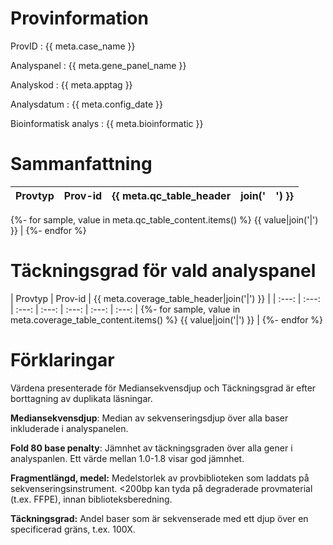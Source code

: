 # Provinformation

ProvID
: {{ meta.case_name }}

Analyspanel
: {{ meta.gene_panel_name }} 

Analyskod
: {{ meta.apptag }} 

Analysdatum
: {{ meta.config_date }}

Bioinformatisk analys
: {{ meta.bioinformatic }}

# Sammanfattning

| Provtyp | Prov-id | {{ meta.qc_table_header|join('|') }} |
| :---: | :---: | :---: | :---: | :---: |
{%- for sample, value in meta.qc_table_content.items() %} 
{{ value|join('|') }} |
{%- endfor %}


# Täckningsgrad för vald analyspanel
| Provtyp | Prov-id | {{ meta.coverage_table_header|join('|') }} |
| :---: | :---: | :---: | :---: | :---: | :---: | :---: |
{%- for sample, value in meta.coverage_table_content.items() %} 
{{ value|join('|') }} |
{%- endfor %}

# Förklaringar
Värdena presenterade för Mediansekvensdjup och Täckningsgrad är efter borttagning av duplikata läsningar.

**Mediansekvensdjup**: Median av sekvenseringsdjup över alla baser inkluderade i analyspanelen.

**Fold 80 base penalty**: Jämnhet av täckningsgraden över alla gener i analyspanlen. Ett värde mellan 1.0-1.8 visar god jämnhet.

**Fragmentlängd, medel:** Medelstorlek av provbiblioteken som laddats på sekvenseringsinstrument. <200bp kan tyda på degraderade provmaterial (t.ex. FFPE), innan biblioteksberedning.  

**Täckningsgrad:** Andel baser som är sekvenserade med ett djup över en specificerad gräns, t.ex. 100X.
